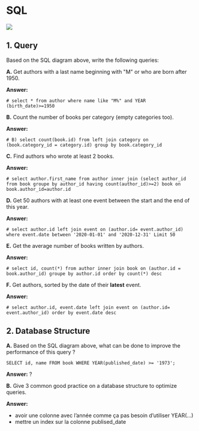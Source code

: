 # SQL

![](images/sql-diagram.png)

## 1. Query

Based on the SQL diagram above, write the following queries:

**A.** Get authors with a last name beginning with "M" or who are born after 1950.

**Answer:**
```mysql
# select * from author where name like "M%" and YEAR (birth_date)>=1950
```

**B.** Count the number of books per category (empty categories too).

**Answer:**
```mysql
# B) select count(book.id) from left join category on (book.category_id = category.id) group by book.category_id
```

**C.** Find authors who wrote at least 2 books.

**Answer:**
```mysql
# select author.first_name from author inner join (select author_id from book groupe by author_id having count(author_id)>=2) book on book.author_id=author.id
```

**D.** Get 50 authors with at least one event between the start and the end of this year.

**Answer:**
```mysql
# select author.id left join event on (author.id= event.author_id) where event.date between '2020-01-01' and '2020-12-31' Limit 50
```

**E.** Get the average number of books written by authors.

**Answer:**
```mysql
# select id, count(*) from author inner join book on (author.id = book.author_id) groupe by author.id order by count(*) desc
```

**F.** Get authors, sorted by the date of their **latest** event.

**Answer:**
```mysql
# select author.id, event.date left join event on (author.id= event.author_id) order by event.date desc
```

## 2. Database Structure

**A.** Based on the SQL diagram above, what can be done to improve the performance of this query ?

```mysql
SELECT id, name FROM book WHERE YEAR(published_date) >= '1973';
```

**Answer:** ?


**B.** Give 3 common good practice on a database structure to optimize queries.

**Answer:** 
 - avoir une colonne avec l’année comme ça pas besoin d’utiliser YEAR(...)
 - mettre un index sur la colonne  publised_date
 
